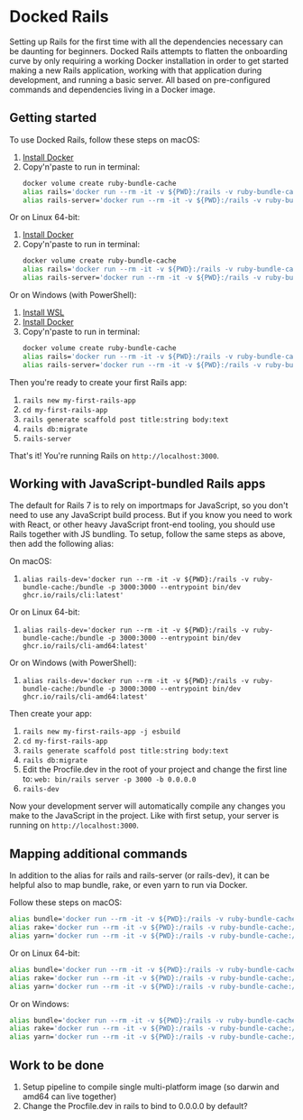# Docked Rails

Setting up Rails for the first time with all the dependencies necessary can be daunting for beginners. Docked Rails attempts to flatten the onboarding curve by only requiring a working Docker installation in order to get started making a new Rails application, working with that application during development, and running a basic server. All based on pre-configured commands and dependencies living in a Docker image.

## Getting started

To use Docked Rails, follow these steps on macOS:

1. [Install Docker](https://www.docker.com/products/docker-desktop/)
1. Copy'n'paste to run in terminal: 
   ```bash
   docker volume create ruby-bundle-cache
   alias rails='docker run --rm -it -v ${PWD}:/rails -v ruby-bundle-cache:/bundle ghcr.io/rails/cli:latest'
   alias rails-server='docker run --rm -it -v ${PWD}:/rails -v ruby-bundle-cache:/bundle -p 3000:3000 ghcr.io/rails/cli:latest server -b 0.0.0.0'
   ```

Or on Linux 64-bit:

1. [Install Docker](https://www.docker.com/products/docker-desktop/)
1. Copy'n'paste to run in terminal: 
   ```bash
   docker volume create ruby-bundle-cache
   alias rails='docker run --rm -it -v ${PWD}:/rails -v ruby-bundle-cache:/bundle ghcr.io/rails/cli-amd64:latest'
   alias rails-server='docker run --rm -it -v ${PWD}:/rails -v ruby-bundle-cache:/bundle -p 3000:3000 ghcr.io/rails/cli-amd64:latest server -b 0.0.0.0'
   ```

Or on Windows (with PowerShell):

1. [Install WSL](https://learn.microsoft.com/en-us/windows/wsl/install)
1. [Install Docker](https://www.docker.com/products/docker-desktop/)
1. Copy'n'paste to run in terminal: 
   ```bash
   docker volume create ruby-bundle-cache
   alias rails='docker run --rm -it -v ${PWD}:/rails -v ruby-bundle-cache:/bundle ghcr.io/rails/cli-amd64:latest'
   alias rails-server='docker run --rm -it -v ${PWD}:/rails -v ruby-bundle-cache:/bundle -p 3000:3000 ghcr.io/rails/cli-amd64:latest server -b 0.0.0.0'
   ```

Then you're ready to create your first Rails app:

1. `rails new my-first-rails-app`
1. `cd my-first-rails-app`
1. `rails generate scaffold post title:string body:text`
1. `rails db:migrate`
1. `rails-server`

That's it! You're running Rails on `http://localhost:3000`.

## Working with JavaScript-bundled Rails apps

The default for Rails 7 is to rely on importmaps for JavaScript, so you don't need to use any JavaScript build process. But if you know you need to work with React, or other heavy JavaScript front-end tooling, you should use Rails together with JS bundling. To setup, follow the same steps as above, then add the following alias:

On macOS:

1. `alias rails-dev='docker run --rm -it -v ${PWD}:/rails -v ruby-bundle-cache:/bundle -p 3000:3000 --entrypoint bin/dev ghcr.io/rails/cli:latest'`

Or on Linux 64-bit:

1. `alias rails-dev='docker run --rm -it -v ${PWD}:/rails -v ruby-bundle-cache:/bundle -p 3000:3000 --entrypoint bin/dev ghcr.io/rails/cli-amd64:latest'`

Or on Windows (with PowerShell):

1. `alias rails-dev='docker run --rm -it -v ${PWD}:/rails -v ruby-bundle-cache:/bundle -p 3000:3000 --entrypoint bin/dev ghcr.io/rails/cli-amd64:latest'`

Then create your app:

1. `rails new my-first-rails-app -j esbuild`
1. `cd my-first-rails-app`
1. `rails generate scaffold post title:string body:text`
1. `rails db:migrate`
1. Edit the Procfile.dev in the root of your project and change the first line to: `web: bin/rails server -p 3000 -b 0.0.0.0`
1. `rails-dev`

Now your development server will automatically compile any changes you make to the JavaScript in the project. Like with first setup, your server is running on `http://localhost:3000`.

## Mapping additional commands

In addition to the alias for rails and rails-server (or rails-dev), it can be helpful also to map bundle, rake, or even yarn to run via Docker.

Follow these steps on macOS:

```bash
alias bundle='docker run --rm -it -v ${PWD}:/rails -v ruby-bundle-cache:/bundle --entrypoint bundle ghcr.io/rails/cli:latest'
alias rake='docker run --rm -it -v ${PWD}:/rails -v ruby-bundle-cache:/bundle --entrypoint rake ghcr.io/rails/cli:latest'
alias yarn='docker run --rm -it -v ${PWD}:/rails -v ruby-bundle-cache:/bundle --entrypoint yarn ghcr.io/rails/cli:latest'
```

Or on Linux 64-bit:

```bash
alias bundle='docker run --rm -it -v ${PWD}:/rails -v ruby-bundle-cache:/bundle --entrypoint bundle ghcr.io/rails/cli-amd64:latest'
alias rake='docker run --rm -it -v ${PWD}:/rails -v ruby-bundle-cache:/bundle --entrypoint rake ghcr.io/rails/cli-amd64:latest'
alias yarn='docker run --rm -it -v ${PWD}:/rails -v ruby-bundle-cache:/bundle --entrypoint yarn ghcr.io/rails/cli-amd64:latest'
```

Or on Windows:

```bash
alias bundle='docker run --rm -it -v ${PWD}:/rails -v ruby-bundle-cache:/bundle --entrypoint bundle ghcr.io/rails/cli-amd64:latest'
alias rake='docker run --rm -it -v ${PWD}:/rails -v ruby-bundle-cache:/bundle --entrypoint rake ghcr.io/rails/cli-amd64:latest'
alias yarn='docker run --rm -it -v ${PWD}:/rails -v ruby-bundle-cache:/bundle --entrypoint yarn ghcr.io/rails/cli-amd64:latest'
```


## Work to be done

1. Setup pipeline to compile single multi-platform image (so darwin and amd64 can live together)
1. Change the Procfile.dev in rails to bind to 0.0.0.0 by default?
